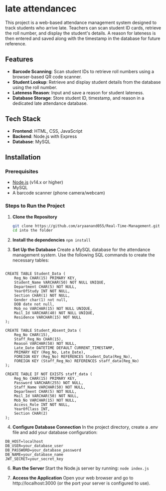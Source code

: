 # late attendancec

This project is a web-based attendance management system designed to track students who arrive late. Teachers can scan student ID cards, retrieve the roll number, and display the student's details. A reason for lateness is then entered and saved along with the timestamp in the database for future reference.

## Features

- **Barcode Scanning**: Scan student IDs to retrieve roll numbers using a browser-based QR code scanner.
- **Student Lookup**: Retrieve and display student details from the database using the roll number.
- **Lateness Reason**: Input and save a reason for student lateness.
- **Database Storage**: Store student ID, timestamp, and reason in a dedicated late attendance database.

## Tech Stack

- **Frontend**: HTML, CSS, JavaScript
- **Backend**: Node.js with Express
- **Database**: MySQL 

## Installation

### Prerequisites

- [Node.js](https://nodejs.org/) (v14.x or higher)
- MySQL
- A barcode scanner (phone camera/webcam)

### Steps to Run the Project

1. **Clone the Repository**
   ```bash
   git clone https://github.com/aryaanand055/Real-Time-Management.git
   cd into the folder
2. **Install the dependencies**
```npm install```

3. **Set Up the Database**
Create a MySQL database for the attendance management system. Use the following SQL commands to create the necessary tables:
```

CREATE TABLE Student_Data (
    Reg_No CHAR(15) PRIMARY KEY,
    Student_Name VARCHAR(50) NOT NULL UNIQUE,
    Department CHAR(5) NOT NULL,
    YearOfStudy INT NOT NULL,
    Section CHAR(1) NOT NULL,
    Gender char(1) not null,
    DOB date not null,
    Mob_no VARCHAR(15) NOT NULL UNIQUE,
    Mail_Id VARCHAR(40) NOT NULL UNIQUE,
    Residence VARCHAR(15) NOT NULL
);

CREATE TABLE Student_Absent_Data (
    Reg_No CHAR(15),
    Staff_Reg_No CHAR(15),
    Reason VARCHAR(58) NOT NULL,
    Late_Date DATETIME DEFAULT CURRENT_TIMESTAMP,
    PRIMARY KEY (Reg_No, Late_Date),
    FOREIGN KEY (Reg_No) REFERENCES Student_Data(Reg_No),
    FOREIGN KEY (Staff_Reg_No) REFERENCES staff_data(Reg_No)
);

CREATE TABLE IF NOT EXISTS staff_data (
    Reg_No CHAR(15) PRIMARY KEY,
    Password VARCHAR(255) NOT NULL,
    Staff_Name VARCHAR(50) NOT NULL,
    Department CHAR(5) NOT NULL,
    Mail_Id VARCHAR(50) NOT NULL,
    Mob_No VARCHAR(15) NOT NULL,
    Access_Role INT NOT NULL,
    YearOfClass INT,
    Section CHAR(2)
);
```

4. **Configure Database Connection** 
In the project directory, create a .env file and add your database configuration:
```
DB_HOST=localhost
DB_USER=your_database_user
DB_PASSWORD=your_database_password
DB_NAME=your_database_name
JWT_SECRET=your_secret_key
```

6. **Run the Server** Start the Node.js server by running:
```node index.js```

7. **Access the Application**
Open your web browser and go to http://localhost:3000 (or the port your server is configured to use).
